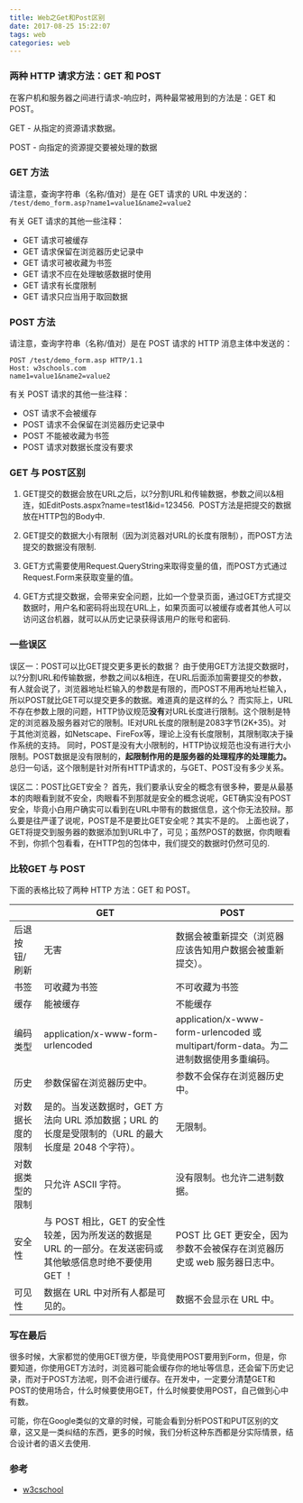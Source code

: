 ```yaml
---
title: Web之Get和Post区别
date: 2017-08-25 15:22:07
tags: web
categories: web
---
```


### 两种 HTTP 请求方法：GET 和 POST
在客户机和服务器之间进行请求-响应时，两种最常被用到的方法是：GET 和 POST。

GET - 从指定的资源请求数据。

POST - 向指定的资源提交要被处理的数据

### GET 方法
请注意，查询字符串（名称/值对）是在 GET 请求的 URL 中发送的：
`/test/demo_form.asp?name1=value1&name2=value2`

有关 GET 请求的其他一些注释：
* GET 请求可被缓存
* GET 请求保留在浏览器历史记录中
* GET 请求可被收藏为书签
* GET 请求不应在处理敏感数据时使用
* GET 请求有长度限制
* GET 请求只应当用于取回数据

### POST 方法
请注意，查询字符串（名称/值对）是在 POST 请求的 HTTP 消息主体中发送的：
```
POST /test/demo_form.asp HTTP/1.1
Host: w3schools.com
name1=value1&name2=value2
```

有关 POST 请求的其他一些注释：
* OST 请求不会被缓存
* POST 请求不会保留在浏览器历史记录中
* POST 不能被收藏为书签
* POST 请求对数据长度没有要求

### GET 与 POST区别

1. GET提交的数据会放在URL之后，以?分割URL和传输数据，参数之间以&相连，如EditPosts.aspx?name=test1&id=123456.  POST方法是把提交的数据放在HTTP包的Body中.

2. GET提交的数据大小有限制（因为浏览器对URL的长度有限制），而POST方法提交的数据没有限制.

3. GET方式需要使用Request.QueryString来取得变量的值，而POST方式通过Request.Form来获取变量的值。

4. GET方式提交数据，会带来安全问题，比如一个登录页面，通过GET方式提交数据时，用户名和密码将出现在URL上，如果页面可以被缓存或者其他人可以访问这台机器，就可以从历史记录获得该用户的账号和密码.

### 一些误区
误区一：POST可以比GET提交更多更长的数据？
由于使用GET方法提交数据时，以?分割URL和传输数据，参数之间以&相连，在URL后面添加需要提交的参数，有人就会说了，浏览器地址栏输入的参数是有限的，而POST不用再地址栏输入，所以POST就比GET可以提交更多的数据。难道真的是这样的么？
而实际上，URL不存在参数上限的问题，HTTP协议规范**没有**对URL长度进行限制。这个限制是特定的浏览器及服务器对它的限制。IE对URL长度的限制是2083字节(2K+35)。对于其他浏览器，如Netscape、FireFox等，理论上没有长度限制，其限制取决于操作系统的支持。
同时，POST是没有大小限制的，HTTP协议规范也没有进行大小限制。POST数据是没有限制的，**起限制作用的是服务器的处理程序的处理能力。**
总归一句话，这个限制是针对所有HTTP请求的，与GET、POST没有多少关系。

误区二：POST比GET安全？
首先，我们要承认安全的概念有很多种，要是从最基本的肉眼看到就不安全，肉眼看不到那就是安全的概念说呢，GET确实没有POST安全，毕竟小白用户确实可以看到在URL中带有的数据信息，这个你无法狡辩。那么要是往严谨了说呢，POST是不是要比GET安全呢？其实不是的。
上面也说了，GET将提交到服务器的数据添加到URL中了，可见；虽然POST的数据，你肉眼看不到，你抓个包看看，在HTTP包的包体中，我们提交的数据时仍然可见的.

### 比较GET 与 POST
下面的表格比较了两种 HTTP 方法：GET 和 POST。


|     |	GET	 |POST |
|-----|-----|-----|
|后退按钮/刷新	|无害	|数据会被重新提交（浏览器应该告知用户数据会被重新提交）。|
|书签	|可收藏为书签	|不可收藏为书签|
|缓存	|能被缓存|	不能缓存|
|编码类型	|application/x-www-form-urlencoded	|application/x-www-form-urlencoded 或 multipart/form-data。为二进制数据使用多重编码。|
|历史	|参数保留在浏览器历史中。|	参数不会保存在浏览器历史中。|
|对数据长度的限制	|是的。当发送数据时，GET 方法向 URL 添加数据；URL 的长度是受限制的（URL 的最大长度是 2048 个字符）。	|无限制。|
|对数据类型的限制|	只允许 ASCII 字符。|	没有限制。也允许二进制数据。|
|安全性| 与 POST 相比，GET 的安全性较差，因为所发送的数据是 URL 的一部分。在发送密码或其他敏感信息时绝不要使用 GET ！| POST 比 GET 更安全，因为参数不会被保存在浏览器历史或 web 服务器日志中。|
|可见性	|数据在 URL 中对所有人都是可见的。	|数据不会显示在 URL 中。|

### 写在最后
很多时候，大家都觉的使用GET很方便，毕竟使用POST要用到Form，但是，你要知道，你使用GET方法时，浏览器可能会缓存你的地址等信息，还会留下历史记录，而对于POST方法呢，则不会进行缓存。在开发中，一定要分清楚GET和POST的使用场合，什么时候要使用GET，什么时候要使用POST，自己做到心中有数。

可能，你在Google类似的文章的时候，可能会看到分析POST和PUT区别的文章，这又是一类纠结的东西，更多的时候，我们分析这种东西都是分实际情景，结合设计者的语义去使用.



### 参考
* [w3cschool](http://www.w3school.com.cn/tags/html_ref_httpmethods.asp)